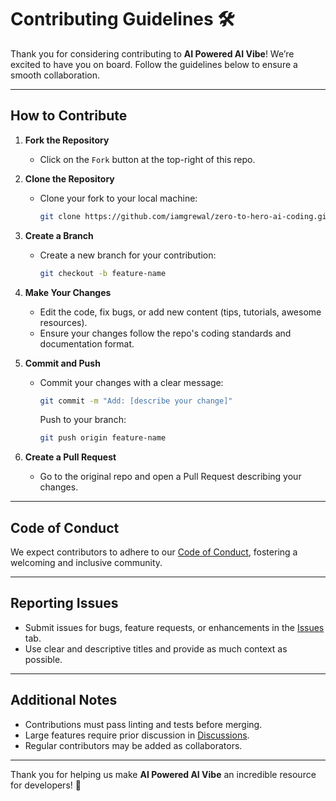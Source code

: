 # Contributing Guidelines 🛠️

Thank you for considering contributing to **AI Powered AI Vibe**! We’re excited to have you on board. Follow the guidelines below to ensure a smooth collaboration.

---

## How to Contribute
1. **Fork the Repository**  
   - Click on the `Fork` button at the top-right of this repo.

2. **Clone the Repository**  
   - Clone your fork to your local machine:  
     ```bash
     git clone https://github.com/iamgrewal/zero-to-hero-ai-coding.git
     ```

3. **Create a Branch**  
   - Create a new branch for your contribution:  
     ```bash
     git checkout -b feature-name
     ```

4. **Make Your Changes**  
   - Edit the code, fix bugs, or add new content (tips, tutorials, awesome resources).  
   - Ensure your changes follow the repo's coding standards and documentation format.

5. **Commit and Push**  
   - Commit your changes with a clear message:  
     ```bash
     git commit -m "Add: [describe your change]"
     ```  
     Push to your branch:  
     ```bash
     git push origin feature-name
     ```

6. **Create a Pull Request**  
   - Go to the original repo and open a Pull Request describing your changes.

---

## Code of Conduct
We expect contributors to adhere to our [Code of Conduct](CODE_OF_CONDUCT.md), fostering a welcoming and inclusive community.

---

## Reporting Issues
- Submit issues for bugs, feature requests, or enhancements in the [Issues](https://github.com/iamgrewal/zero-to-hero-ai-coding/issues) tab.  
- Use clear and descriptive titles and provide as much context as possible.

---

## Additional Notes
- Contributions must pass linting and tests before merging.  
- Large features require prior discussion in [Discussions](https://github.com/iamgrewal/zero-to-hero-ai-coding/discussions).  
- Regular contributors may be added as collaborators.

---

Thank you for helping us make **AI Powered AI Vibe** an incredible resource for developers! 🚀
